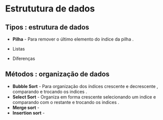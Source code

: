 # Estrututura de dados 

## Tipos : estrutura de dados

* **Pilha** - Para remover o último elemento do índice da pilha . 

* Listas

* Diferenças 

## Métodos : organização de dados 

* **Bubble Sort** - Para organização dos índices crescente e decrescente , comparando e trocando os indices .
* **Select Sort** - Organiza em forma crescente selecionando um indice e comparando com o restante e trocando os indices .
* **Merge sort**  - 
* **Insertion sort** - 

